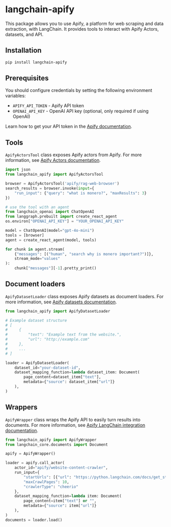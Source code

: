 # langchain-apify

This package allows you to use Apify, a platform for web scraping and data extraction, with LangChain. It provides tools to interact with Apify Actors, datasets, and API.

## Installation

```bash
pip install langchain-apify
```

## Prerequisites

You should configure credentials by setting the following environment variables:
- `APIFY_API_TOKEN` - Apify API token
- `OPENAI_API_KEY` - OpenAI API key (optional, only required if using OpenAI)

Learn how to get your API token in the [Apify documentation](https://docs.apify.com/platform/integrations/api).

## Tools

`ApifyActorsTool` class exposes Apify actors from Apify. For more information, see [Apify Actors documentation](https://docs.apify.com/platform/actors).

```python
import json
from langchain_apify import ApifyActorsTool

browser = ApifyActorsTool('apify/rag-web-browser')
search_results = browser.invoke(input={
    "run_input": {"query": "what is monero?", "maxResults": 3}
})

# use the tool with an agent
from langchain_openai import ChatOpenAI
from langgraph.prebuilt import create_react_agent
os.environ["OPENAI_API_KEY"] = "YOUR_OPENAI_API_KEY"

model = ChatOpenAI(model="gpt-4o-mini")
tools = [browser]
agent = create_react_agent(model, tools)

for chunk in agent.stream(
    {"messages": [("human", "search why is monero important?")]},
    stream_mode="values"
):
    chunk["messages"][-1].pretty_print()
```

## Document loaders

`ApifyDatasetLoader` class exposes Apify datasets as document loaders. For more information, see [Apify datasets documentation](https://docs.apify.com/platform/storage/dataset).

```python
from langchain_apify import ApifyDatasetLoader

# Example dataset structure
# [
#     {
#         "text": "Example text from the website.",
#         "url": "http://example.com"
#     },
#     ...
# ]

loader = ApifyDatasetLoader(
    dataset_id="your-dataset-id",
    dataset_mapping_function=lambda dataset_item: Document(
        page_content=dataset_item["text"],
        metadata={"source": dataset_item["url"]}
    ),
)
```

## Wrappers

`ApifyWrapper` class wraps the Apify API to easily turn results into documents. For more information, see [Apify LangChain integration documentation](https://docs.apify.com/platform/integrations/langchain).

```python
from langchain_apify import ApifyWrapper
from langchain_core.documents import Document

apify = ApifyWrapper()

loader = apify.call_actor(
    actor_id="apify/website-content-crawler",
    run_input={
        "startUrls": [{"url": "https://python.langchain.com/docs/get_started/introduction"}],
        "maxCrawlPages": 10,
        "crawlerType": "cheerio"
    },
    dataset_mapping_function=lambda item: Document(
        page_content=item["text"] or "",
        metadata={"source": item["url"]}
    ),
)
documents = loader.load()
```
